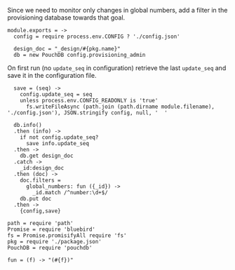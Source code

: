 Since we need to monitor only changes in global numbers, add a filter in the provisioning database towards that goal.

    module.exports = ->
      config = require process.env.CONFIG ? './config.json'

      design_doc = "_design/#{pkg.name}"
      db = new PouchDB config.provisioning_admin

On first run (no `update_seq` in configuration) retrieve the last `update_seq` and save it in the configuration file.

      save = (seq) ->
        config.update_seq = seq
        unless process.env.CONFIG_READONLY is 'true'
          fs.writeFileAsync (path.join (path.dirname module.filename), './config.json'), JSON.stringify config, null, '  '

      db.info()
      .then (info) ->
        if not config.update_seq?
          save info.update_seq
      .then ->
        db.get design_doc
      .catch ->
        _id:design_doc
      .then (doc) ->
        doc.filters =
          global_numbers: fun ({_id}) ->
            _id.match /^number:\d+$/
        db.put doc
      .then ->
        {config,save}

    path = require 'path'
    Promise = require 'bluebird'
    fs = Promise.promisifyAll require 'fs'
    pkg = require './package.json'
    PouchDB = require 'pouchdb'

    fun = (f) -> "(#{f})"

